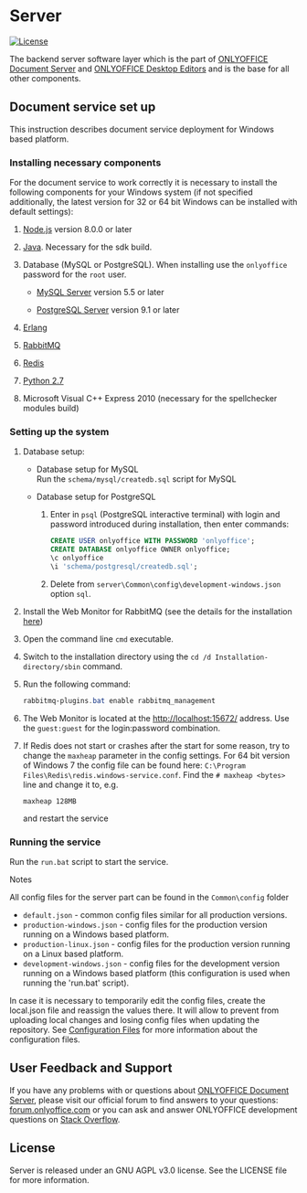 
# Server

[![License](https://img.shields.io/badge/License-GNU%20AGPL%20V3-green.svg?style=flat)](https://www.gnu.org/licenses/agpl-3.0.en.html)

The backend server software layer which is the part of [ONLYOFFICE Document Server][2] and [ONLYOFFICE Desktop Editors][4] and is the base for all other components.

## Document service set up

This instruction describes document service deployment for Windows based platform.

### Installing necessary components

For the document service to work correctly it is necessary to install the following components for your Windows system (if not specified additionally, the latest version for 32 or 64 bit Windows can be installed with default settings):

1. [Node.js](https://nodejs.org/en/download/) version 8.0.0 or later

2. [Java](https://java.com/en/download/). Necessary for the sdk build.

3. Database (MySQL or PostgreSQL). When installing use the `onlyoffice` password for the `root` user.
    * [MySQL Server](http://dev.mysql.com/downloads/windows/installer/) version 5.5 or later

    * [PostgreSQL Server](https://www.postgresql.org/download/) version 9.1 or later

4. [Erlang](https://www.erlang.org/download.html)

5. [RabbitMQ](https://www.rabbitmq.com/releases/rabbitmq-server/v3.5.4/rabbitmq-server-3.5.4.exe)

6. [Redis](https://github.com/microsoftarchive/redis/releases/latest)

7. [Python 2.7](https://www.python.org/downloads/release/python-2716/)

8. Microsoft Visual C++ Express 2010 (necessary for the spellchecker modules build)

### Setting up the system

1. Database setup:

    * Database setup for MySQL  
      Run the `schema/mysql/createdb.sql` script for MySQL

    * Database setup for PostgreSQL  
        1. Enter in `psql` (PostgreSQL interactive terminal) with
           login and password introduced during installation, then enter commands:  

            ```sql
            CREATE USER onlyoffice WITH PASSWORD 'onlyoffice';
            CREATE DATABASE onlyoffice OWNER onlyoffice;
            \c onlyoffice
            \i 'schema/postgresql/createdb.sql';
            ```

        2. Delete from `server\Common\config\development-windows.json` option `sql`.

2. Install the Web Monitor for RabbitMQ (see the details for the installation [here](https://www.rabbitmq.com/management.html))
3. Open the command line `cmd` executable.
4. Switch to the installation directory using the `cd /d Installation-directory/sbin` command.
5. Run the following command:

    ```powershell
    rabbitmq-plugins.bat enable rabbitmq_management
    ```

6. The Web Monitor is located at the [http://localhost:15672/](http://localhost:15672/) address.
   Use the `guest:guest` for the login:password combination.

7. If Redis does not start or crashes after the start for some reason,
   try to change the `maxheap` parameter in the config settings.
   For 64 bit version of Windows 7 the config file can be found here:
   `C:\Program Files\Redis\redis.windows-service.conf`.
   Find the `# maxheap <bytes>` line and change it to, e.g.

   ```config
   maxheap 128MB
   ```

   and restart the service

### Running the service

Run the `run.bat` script to start the service.

Notes

All config files for the server part can be found in the `Common\config` folder

* `default.json` - common config files similar for all production versions.
* `production-windows.json` - config files for the production version running on a Windows based platform.
* `production-linux.json` - config files for the production version running on a Linux based platform.
* `development-windows.json` - config files for the development version running on a Windows based platform (this configuration is used when running the 'run.bat' script).

In case it is necessary to temporarily edit the config files, create the local.json file and reassign the values there. It will allow to prevent from uploading local changes and losing config files when updating the repository. See [Configuration Files](https://github.com/lorenwest/node-config/wiki/Configuration-Files) for more information about the configuration files.

## User Feedback and Support

If you have any problems with or questions about [ONLYOFFICE Document Server][2], please visit our official forum to find answers to your questions: [forum.onlyoffice.com][1] or you can ask and answer ONLYOFFICE development questions on [Stack Overflow][3].

  [1]: https://forum.onlyoffice.com
  [2]: https://github.com/ONLYOFFICE/DocumentServer
  [3]: https://stackoverflow.com/questions/tagged/onlyoffice
  [4]: https://github.com/ONLYOFFICE/DesktopEditors

## License

Server is released under an GNU AGPL v3.0 license. See the LICENSE file for more information.
